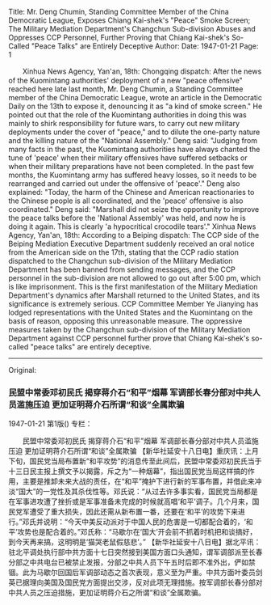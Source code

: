 Title: Mr. Deng Chumin, Standing Committee Member of the China Democratic League, Exposes Chiang Kai-shek's "Peace" Smoke Screen; The Military Mediation Department's Changchun Sub-division Abuses and Oppresses CCP Personnel, Further Proving that Chiang Kai-shek's So-Called "Peace Talks" are Entirely Deceptive
Author:
Date: 1947-01-21
Page: 1

　　Xinhua News Agency, Yan'an, 18th: Chongqing dispatch: After the news of the Kuomintang authorities' deployment of a new "peace offensive" reached here late last month, Mr. Deng Chumin, a Standing Committee member of the China Democratic League, wrote an article in the Democratic Daily on the 13th to expose it, denouncing it as "a kind of smoke screen." He pointed out that the role of the Kuomintang authorities in doing this was mainly to shirk responsibility for future wars, to carry out new military deployments under the cover of "peace," and to dilute the one-party nature and the killing nature of the "National Assembly." Deng said: "Judging from many facts in the past, the Kuomintang authorities have always chanted the tune of 'peace' when their military offensives have suffered setbacks or when their military preparations have not been completed. In the past few months, the Kuomintang army has suffered heavy losses, so it needs to be rearranged and carried out under the offensive of 'peace'." Deng also explained: "Today, the harm of the Chinese and American reactionaries to the Chinese people is all coordinated, and the 'peace' offensive is also coordinated." Deng said: "Marshall did not seize the opportunity to improve the peace talks before the 'National Assembly' was held, and now he is doing it again. This is clearly 'a hypocritical crocodile tears'."
    Xinhua News Agency, Yan'an, 18th: According to a Beiping dispatch: The CCP side of the Beiping Mediation Executive Department suddenly received an oral notice from the American side on the 17th, stating that the CCP radio station dispatched to the Changchun sub-division of the Military Mediation Department has been banned from sending messages, and the CCP personnel in the sub-division are not allowed to go out after 5:00 pm, which is like imprisonment. This is the first manifestation of the Military Mediation Department's dynamics after Marshall returned to the United States, and its significance is extremely serious. CCP Committee Member Ye Jianying has lodged representations with the United States and the Kuomintang on the basis of reason, opposing this unreasonable measure. The oppressive measures taken by the Changchun sub-division of the Military Mediation Department against CCP personnel further prove that Chiang Kai-shek's so-called "peace talks" are entirely deceptive.



<hr /> 

Original: 


### 民盟中常委邓初民氏  揭穿蒋介石“和平”烟幕  军调部长春分部对中共人员滥施压迫  更加证明蒋介石所谓“和谈”全属欺骗

1947-01-21
第1版()
专栏：

　　民盟中常委邓初民氏
    揭穿蒋介石“和平”烟幕
    军调部长春分部对中共人员滥施压迫
    更加证明蒋介石所谓“和谈”全属欺骗
    【新华社延安十八日电】重庆讯：上月下旬，国民党当局布置新“和平攻势”的消息传至此间后，民盟中常委邓初民氏当于十三日民主报上撰文予以揭露，斥之为“一种烟幕”，指出国民党当局这样搞的作用，主要是推卸未来大战的责任，在“和平”掩护下进行新的军事布置，并借此来冲淡“国大”的一党性及其杀伐性等。邓氏说：“从过去许多事实看，国民党当局都是在军事进攻遭了挫折或是军事准备未完成的时候就高唱‘和平’调子。几个月来，国民党军遭受了重大损失，因此还需从新布置一番，还要在‘和平’的攻势下来进行。”邓氏并说明：“今天中美反动派对于中国人民的危害是一切都配合着的，‘和平’攻势也是配合着的。”邓氏称：“马歇尔在‘国大’开会前不抓着时机把和谈搞好，到今天再来搞，这明明是‘猫哭老鼠假慈悲’。”
    【新华社延安十八日电】据北平讯：驻北平调处执行部中共方面十七日突然接到美国方面口头通知，谓军调部派至长春分部之中共电台已被禁止发报，分部之中共人员下午五时后即不准外出，俨如禁锢。此为马歇尔回国后军调部动态之首次表现，意义至为严重。中共方面叶委员剑英已据理向美国及国民党方面提出交涉，反对此项无理措施。按军调部长春分部对中共人员之压迫措施，更加证明蒋介石之所谓“和谈”全属欺骗。
